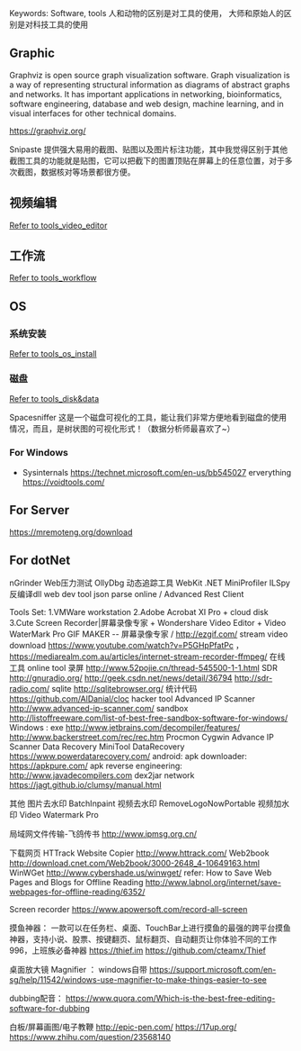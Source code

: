 Keywords: Software, tools
人和动物的区别是对工具的使用，
大师和原始人的区别是对科技工具的使用

## Graphic

Graphviz is open source graph visualization software. Graph visualization is a way of representing structural information as diagrams of abstract graphs and networks. It has important applications in networking, bioinformatics, software engineering, database and web design, machine learning, and in visual interfaces for other technical domains.

https://graphviz.org/


Snipaste 提供强大易用的截图、贴图以及图片标注功能，其中我觉得区别于其他截图工具的功能就是贴图，它可以把截下的图置顶贴在屏幕上的任意位置，对于多次截图，数据核对等场景都很方便。

## 视频编辑
[Refer to tools_video_editor](/software/tools/tools_video_editor.md)

## 工作流
[Refer to tools_workflow](/software/tools/tools_workflow.md)

## OS

### 系统安装
[Refer to tools_os_install](/software/tools/tools_os_install.md)

### 磁盘
[Refer to tools_disk&data](/software/tools/tools_disk%26data.md)

Spacesniffer
这是一个磁盘可视化的工具，能让我们非常方便地看到磁盘的使用情况，而且，是树状图的可视化形式！（数据分析师最喜欢了~）

### For Windows
- Sysinternals
https://technet.microsoft.com/en-us/bb545027
erverything https://voidtools.com/

## For Server
https://mremoteng.org/download

## For dotNet
nGrinder Web压力测试
OllyDbg 动态追踪工具
WebKit .NET
MiniProfiler
ILSpy 反编译dll
web dev tool
json parse online / Advanced Rest Client
 
Tools Set:
1.VMWare workstation
2.Adobe Acrobat XI Pro + cloud disk
3.Cute Screen Recorder|屏幕录像专家 + Wondershare Video Editor + Video WaterMark Pro
GIF MAKER -- 屏幕录像专家 / http://ezgif.com/
stream video download https://www.youtube.com/watch?v=P5GHpPfatPc ，https://mediarealm.com.au/articles/internet-stream-recorder-ffmpeg/
在线工具 online tool 录屏 http://www.52pojie.cn/thread-545500-1-1.html
SDR http://gnuradio.org/ http://geek.csdn.net/news/detail/36794 http://sdr-radio.com/
sqlite http://sqlitebrowser.org/
统计代码  https://github.com/AlDanial/cloc
hacker tool
Advanced IP Scanner http://www.advanced-ip-scanner.com/
sandbox http://listoffreeware.com/list-of-best-free-sandbox-software-for-windows/
Windows :
exe
http://www.jetbrains.com/decompiler/features/
http://www.backerstreet.com/rec/rec.htm
Procmon
Cygwin
Advance IP Scanner
Data Recovery
MiniTool DataRecovery https://www.powerdatarecovery.com/
android:
apk downloader: https://apkpure.com/
apk reverse engineering:
http://www.javadecompilers.com
dex2jar
network
https://jagt.github.io/clumsy/manual.html
 
其他
图片去水印 BatchInpaint
视频去水印 RemoveLogoNowPortable
视频加水印 Video Watermark Pro
 
局域网文件传输-飞鸽传书 http://www.ipmsg.org.cn/

下载网页
HTTrack Website Copier   http://www.httrack.com/
 Web2book    http://download.cnet.com/Web2book/3000-2648_4-10649163.html
 WinWGet http://www.cybershade.us/winwget/
refer: How to Save Web Pages and Blogs for Offline Reading
http://www.labnol.org/internet/save-webpages-for-offline-reading/6352/

 
Screen recorder
https://www.apowersoft.com/record-all-screen

摸鱼神器：
一款可以在任务栏、桌面、TouchBar上进行摸鱼的最强的跨平台摸鱼神器，支持小说、股票、按键翻页、鼠标翻页、自动翻页让你体验不同的工作 996，上班族必备神器 
https://thief.im
https://github.com/cteamx/Thief

桌面放大镜 Magnifier ：
windows自带 https://support.microsoft.com/en-sg/help/11542/windows-use-magnifier-to-make-things-easier-to-see

dubbing配音：
https://www.quora.com/Which-is-the-best-free-editing-software-for-dubbing

白板/屏幕画图/电子教鞭
	http://epic-pen.com/
	https://17up.org/
	https://www.zhihu.com/question/23568140


